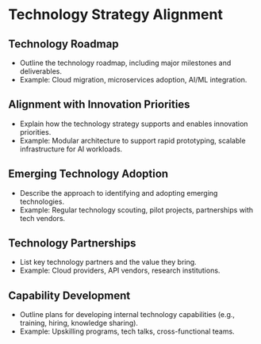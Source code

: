 # Technology Strategy Alignment

## Technology Roadmap
- Outline the technology roadmap, including major milestones and deliverables.
- Example: Cloud migration, microservices adoption, AI/ML integration.

## Alignment with Innovation Priorities
- Explain how the technology strategy supports and enables innovation priorities.
- Example: Modular architecture to support rapid prototyping, scalable infrastructure for AI workloads.

## Emerging Technology Adoption
- Describe the approach to identifying and adopting emerging technologies.
- Example: Regular technology scouting, pilot projects, partnerships with tech vendors.

## Technology Partnerships
- List key technology partners and the value they bring.
- Example: Cloud providers, API vendors, research institutions.

## Capability Development
- Outline plans for developing internal technology capabilities (e.g., training, hiring, knowledge sharing).
- Example: Upskilling programs, tech talks, cross-functional teams. 